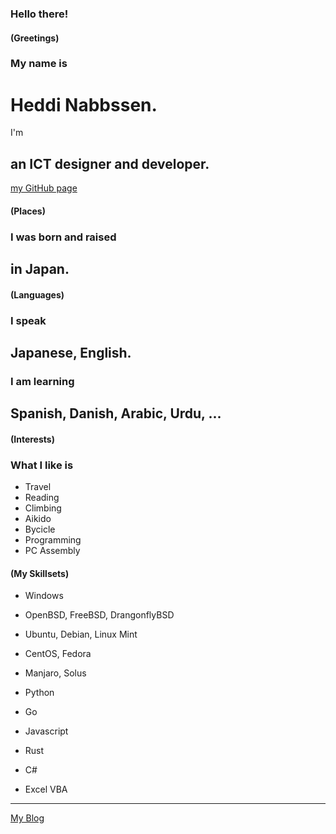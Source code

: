 ### Hello there!

#### (Greetings)

### My name is

# Heddi Nabbssen.

I'm

## an ICT designer and developer.

[my GitHub page](https://github.com/nabbisen)

#### (Places)

### I was born and raised

## in Japan.

#### (Languages)

### I speak

## Japanese, English.

### I am learning

## Spanish, Danish, Arabic, Urdu, ...

#### (Interests)

### What I like is

- Travel
- Reading
- Climbing
- Aikido
- Bycicle
- Programming
- PC Assembly 

#### (My Skillsets)

- Windows
- OpenBSD, FreeBSD, DrangonflyBSD
- Ubuntu, Debian, Linux Mint
- CentOS, Fedora
- Manjaro, Solus

- Python
- Go
- Javascript
- Rust
- C#
- Excel VBA

---

[My Blog](blog)
